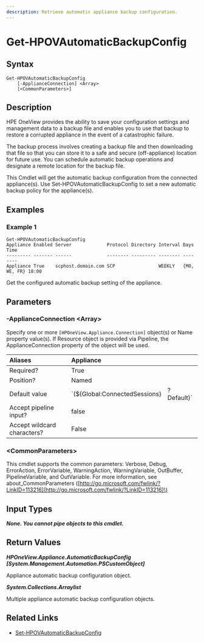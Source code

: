 ```yaml
---
description: Retrieve automatic appliance backup configuration.
---
```


# Get-HPOVAutomaticBackupConfig

## Syntax

```text
Get-HPOVAutomaticBackupConfig
    [-ApplianceConnection] <Array>
    [<CommonParameters>]
```

## Description

HPE OneView provides the ability to save your configuration settings and management data to a backup file and enables you to use that backup to restore a corrupted appliance in the event of a catastrophic failure.

The backup process involves creating a backup file and then downloading that file so that you can store it to a safe and secure \(off-appliance\) location for future use. You can schedule automatic backup operations and designate a remote location for the backup file.

This Cmdlet will get the automatic backup configuration from the connected appliance\(s\). Use Set-HPOVAutomaticBackupConfig to set a new automatic backup policy for the appliance\(s\).

## Examples

### Example 1

```text
Get-HPOVAutomaticBackupConfig
Appliance Enabled Server             Protocol Directory Interval Days         Time
--------- ------- ------             -------- --------- -------- ----         ----
Appliance True    scphost.domain.com SCP                WEEKLY   {MO, WE, FR} 18:00
```

Get the configured automatic backup setting of the appliance.

## Parameters

### -ApplianceConnection &lt;Array&gt;

Specify one or more `[HPOneView.Appliance.Connection]` object\(s\) or Name property value\(s\). If Resource object is provided via Pipeline, the ApplianceConnection property of the object will be used.

| Aliases | Appliance |  |
| :--- | :--- | :--- |
| Required? | True |  |
| Position? | Named |  |
| Default value | \`\(${Global:ConnectedSessions} | ? Default\)\` |
| Accept pipeline input? | false |  |
| Accept wildcard characters? | False |  |

### &lt;CommonParameters&gt;

This cmdlet supports the common parameters: Verbose, Debug, ErrorAction, ErrorVariable, WarningAction, WarningVariable, OutBuffer, PipelineVariable, and OutVariable. For more information, see about\_CommonParameters \([http://go.microsoft.com/fwlink/?LinkID=113216](http://go.microsoft.com/fwlink/?LinkID=113216)\)

## Input Types

_**None. You cannot pipe objects to this cmdlet.**_

## Return Values

_**HPOneView.Appliance.AutomaticBackupConfig \[System.Management.Automation.PSCustomObject\]**_

Appliance automatic backup configuration object.

_**System.Collections.Arraylist**_ 

Multiple appliance automatic backup configuration objects.

## Related Links

* [Set-HPOVAutomaticBackupConfig](set-hpovautomaticbackupconfig.md)


